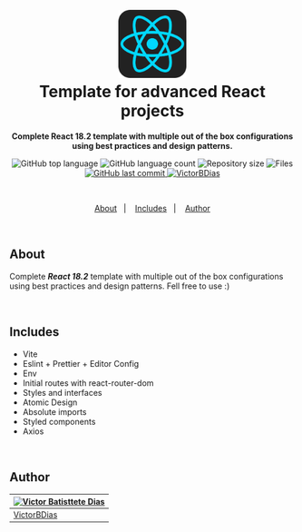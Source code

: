 <h1 align="center">
  <br>
  <img src="https://github.com/VictorBDias/react-18-template/blob/main/src/assets/react.png" alt="React" width="120">
  <br>
    Template for advanced React projects
  <br>
</h1>

<p align="center">
  <strong>Complete React 18.2 template with multiple out of the box configurations using best practices and design patterns.</strong>
</p>

<p align="center">
  <img src="https://img.shields.io/github/languages/top/victorbdias/react-18-template" alt="GitHub top language" >
  <img src="https://img.shields.io/github/languages/count/victorbdias/react-18-template" alt="GitHub language count" >
  <img src="https://img.shields.io/github/languages/code-size/victorbdias/react-18-template" alt="Repository size" >
  <img src="https://img.shields.io/github/directory-file-count/victorbdias/react-18-template" alt="Files" >
  <a href="https://github.com/VictorBDias/react-18-template/commits/main">
    <img src="https://img.shields.io/github/last-commit/victorbdias/react-18-template" alt="GitHub last commit" >
    <img src="https://img.shields.io/badge/Created%20by-VictorBDias-blue" alt="VictorBDias" >  
  </a>
</p>

<br>

<p align="center">
  <a href="#about">About</a>&nbsp;&nbsp;&nbsp;|&nbsp;&nbsp;&nbsp;
  <a href="#includes">Includes</a>&nbsp;&nbsp;&nbsp;|&nbsp;&nbsp;&nbsp;
  <a href="#author">Author</a>
</p>

<br>

## About

Complete ***React 18.2*** template with multiple out of the box configurations using best practices and design patterns. Fell free to use :)

<br>

## Includes

- Vite
- Eslint + Prettier + Editor Config
- Env
- Initial routes with react-router-dom
- Styles and interfaces
- Atomic Design
- Absolute imports
- Styled components
- Axios
<br>

## **Author**

| [![Victor Batisttete Dias](https://avatars.githubusercontent.com/u/30843291?size=100)](https://github.com/victorbdias) |
| ----------------------------------------------------------------------------------------------------------------- |
| [VictorBDias](https://github.com/victorbdias)                                                               |


